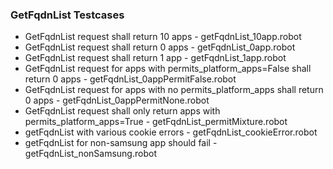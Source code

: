 ### GetFqdnList Testcases
* GetFqdnList request shall return 10 apps - getFqdnList_10app.robot
* GetFqdnList request shall return 0 apps - getFqdnList_0app.robot
* GetFqdnList request shall return 1 app - getFqdnList_1app.robot
* GetFqdnList request for apps with permits_platform_apps=False shall return 0 apps - getFqdnList_0appPermitFalse.robot
* GetFqdnList request for apps with no permits_platform_apps shall return 0 apps - getFqdnList_0appPermitNone.robot
* GetFqdnList request shall only return apps with permits_platform_apps=True - getFqdnList_permitMixture.robot
* getFqdnList with various cookie errors - getFqdnList_cookieError.robot
* getFqdnList for non-samsung app should fail - getFqdnList_nonSamsung.robot
